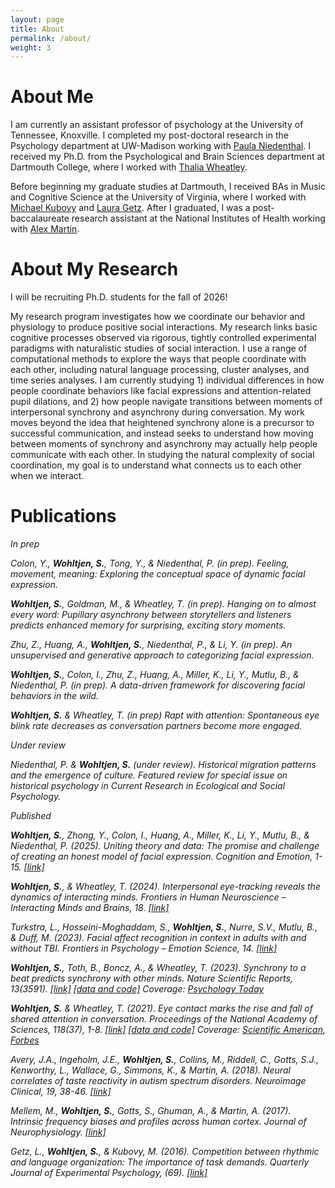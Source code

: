```yaml
---
layout: page
title: About
permalink: /about/
weight: 3
---
```


# **About Me**

I am currently an assistant professor of psychology at the University of Tennessee, Knoxville. I completed my post-doctoral research in the Psychology department at UW-Madison working with <a href="https://www.niedenthalemotionslab.com/">Paula Niedenthal</a>. I received my Ph.D. from the Psychological and Brain Sciences department at Dartmouth College, where I worked with <a href="http://www.wheatlab.com/">Thalia Wheatley</a>. 

Before beginning my graduate studies at Dartmouth, I received BAs in Music and Cognitive Science at the University of Virginia, where I worked with <a href="https://psychology.as.virginia.edu/people/profile/mk9y">Michael Kubovy</a> and <a href="https://sites.google.com/site/lauramariegetz/">Laura Getz</a>. After I graduated, I was a post-baccalaureate research assistant at the National Institutes of Health working with <a href="https://www.nimh.nih.gov/research/research-conducted-at-nimh/principal-investigators/alex-martin">Alex Martin</a>. 

# **About My Research**

I will be recruiting Ph.D. students for the fall of 2026! 

My research program investigates how we coordinate our behavior and physiology to produce positive social interactions. My research links basic cognitive processes observed via rigorous, tightly controlled experimental paradigms with naturalistic studies of social interaction. I use a range of computational methods to explore the ways that people coordinate with each other, including natural language processing, cluster analyses, and time series analyses. I am currently studying 1) individual differences in how people coordinate behaviors like facial expressions and attention-related pupil dilations, and 2) how people navigate transitions between moments of interpersonal synchrony and asynchrony during conversation. My work moves beyond the idea that heightened synchrony alone is a precursor to successful communication, and instead seeks to understand how moving between moments of synchrony and asynchrony may actually help people communicate with each other. In studying the natural complexity of social coordination, my goal is to understand what connects us to each other when we interact.

# **Publications**

<i>*In prep*

Colon, Y., **Wohltjen, S.**, Tong, Y., & Niedenthal, P. (in prep). Feeling, movement, meaning: Exploring the conceptual space of dynamic facial expression. 

**Wohltjen, S.**, Goldman, M., & Wheatley, T. (in prep). Hanging on to almost every word: Pupillary asynchrony between storytellers and listeners predicts enhanced memory for surprising, exciting story moments. 

Zhu, Z., Huang, A., **Wohltjen, S.**, Niedenthal, P., & Li, Y. (in prep). An unsupervised and generative approach to categorizing facial expression. 

**Wohltjen, S.**, Colon, I., Zhu, Z., Huang, A., Miller, K., Li, Y., Mutlu, B., & Niedenthal, P. (in prep). A data-driven framework for discovering facial behaviors in the wild.

**Wohltjen, S.** & Wheatley, T. (in prep) Rapt with attention: Spontaneous eye blink rate decreases as conversation partners become more engaged.

<i>*Under review*

Niedenthal, P. & **Wohltjen, S.** (under review). Historical migration patterns and the emergence of culture. Featured review for special issue on historical psychology in Current Research in Ecological and Social Psychology.

<i>*Published*

**Wohltjen, S.**, Zhong, Y., Colon, I., Huang, A., Miller, K., Li, Y., Mutlu, B., & Niedenthal, P. (2025). Uniting theory and data: The promise and challenge of creating an honest model of facial expression. Cognition and Emotion, 1-15. <a href="https://doi.org/10.1080/02699931.2024.2446945">[link]</a>

**Wohltjen, S.**, & Wheatley, T. (2024). Interpersonal eye-tracking reveals the dynamics of interacting minds. Frontiers in Human Neuroscience –Interacting Minds and Brains, 18. <a href="https://www.frontiersin.org/articles/10.3389/fnhum.2024.1356680/full">[link]</a>

Turkstra, L., Hosseini-Moghaddam, S., **Wohltjen, S.**, Nurre, S.V., Mutlu, B., & Duff, M. (2023). Facial affect recognition in context in adults with and without TBI. Frontiers in Psychology – Emotion Science, 14. <a href="https://www.frontiersin.org/journals/psychology/articles/10.3389/fpsyg.2023.1111686/full">[link]</a>

**Wohltjen, S.**, Toth, B., Boncz, A., & Wheatley, T. (2023). Synchrony to a beat predicts synchrony with other minds. Nature Scientific Reports, 13(3591). <a href="https://www.nature.com/articles/s41598-023-29776-6">[link]</a> <a href="https://github.com/sophiewohltjen/individual-attention">[data and code]</a>
Coverage: <a href="https://www.psychologytoday.com/gb/blog/the-sensory-revolution/202003/dont-got-rhythm-what-it-means-to-be-beat-deaf">Psychology Today</a>

**Wohltjen, S.** & Wheatley, T. (2021). Eye contact marks the rise and fall of shared attention in conversation. Proceedings of the National Academy of Sciences, 118(37), 1-8. <a href="https://www.pnas.org/doi/abs/10.1073/pnas.2106645118">[link]</a> <a href="https://github.com/sophiewohltjen/eyeContact-in-conversation">[data and code]</a> 
Coverage: <a href="https://www.scientificamerican.com/article/making-eye-contact-signals-a-new-turn-in-a-conversation/">Scientific American</a>, <a href="https://www.forbes.com/sites/jarretjackson/2022/07/20/is-your-team-in-sync-if-not-it-may-be-time-for-a-game/?sh=1e0f21d974cb">Forbes</a>

Avery, J.A., Ingeholm, J.E., **Wohltjen, S.**, Collins, M., Riddell, C., Gotts, S.J., Kenworthy, L., Wallace, G., Simmons, K., & Martin, A. (2018). Neural correlates of taste reactivity in autism spectrum disorders. Neuroimage Clinical, 19, 38-46. <a href="https://doi.org/10.1016/j.biopsych.2018.02.397">[link]</a>

Mellem, M., **Wohltjen, S.**, Gotts, S., Ghuman, A., & Martin, A. (2017). Intrinsic frequency biases and profiles across human cortex. Journal of Neurophysiology. <a href="https://journals.physiology.org/doi/full/10.1152/jn.00061.2017">[link]</a>

Getz, L., **Wohltjen, S.**, & Kubovy, M. (2016). Competition between rhythmic and language organization: The importance of task demands. Quarterly Journal of Experimental Psychology, (69). <a href="https://doi.org/10.1080/17470218.2016.1173078">[link]</a>

